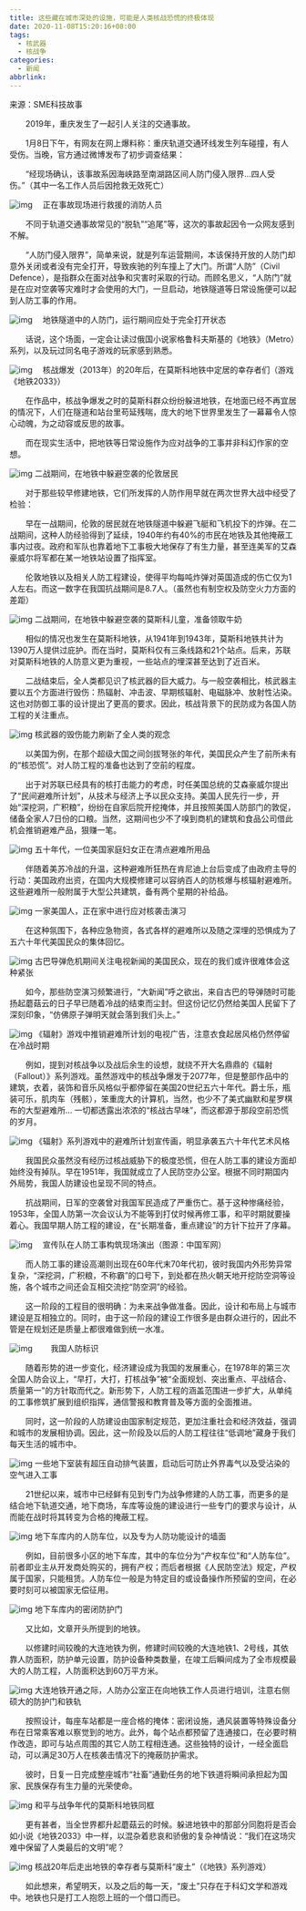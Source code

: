 ```yaml
---
title: 这些藏在城市深处的设施，可能是人类核战恐慌的终极体现
date: 2020-11-08T15:20:16+08:00
tags:
  - 核武器
  - 核战争
categories:
  - 新闻
abbrlink:
---
```


来源：SME科技故事

　　2019年，重庆发生了一起引人关注的交通事故。

　　1月8日下午，有网友在网上爆料称：重庆轨道交通环线发生列车碰撞，有人受伤。当晚，官方通过微博发布了初步调查结果：

　　“经现场确认，该事故系因海峡路至南湖路区间人防门侵入限界…四人受伤。”（其中一名工作人员后因抢救无效死亡）

![img](https://cdn.jsdelivr.net/gh/yakeing/Documentation@main/Hexo/images/5735-kcpxnwv4448252.jpg)
　正在事故现场进行救援的消防人员

　　不同于轨道交通事故常见的“脱轨”“追尾”等，这次的事故起因令一众网友感到不解。

　　“人防门侵入限界”，简单来说，就是列车运营期间，本该保持开放的人防门却意外关闭或者没有完全打开，导致疾驰的列车撞上了大门。所谓“人防”（Civil Defence），是指群众在面对战争和灾害时采取的行动。而顾名思义，“人防门”就是在应对空袭等灾难时才会使用的大门，一旦启动，地铁隧道等日常设施便可以起到人防工事的作用。

![img](https://cdn.jsdelivr.net/gh/yakeing/Documentation@main/Hexo/images/d4a6-kcpxnwv4448362.jpg)
　地铁隧道中的人防门，运行期间应处于完全打开状态

　　话说，这个场面，一定会让读过俄国小说家格鲁科夫斯基的《地铁》（Metro）系列，以及玩过同名电子游戏的玩家感到熟悉。

![img](https://cdn.jsdelivr.net/gh/yakeing/Documentation@main/Hexo/images/cfbf-kcpxnwv4448443.jpg)
　核战爆发（2013年）的20年后，在莫斯科地铁中定居的幸存者们（游戏《地铁2033》）

　　在作品中，核战争爆发之时的莫斯科群众纷纷躲进地铁，在地面已经不再宜居的情况下，人们在隧道和站台里苟延残喘，庞大的地下世界里发生了一幕幕令人惊心动魄，为之动容或反思的故事。

　　而在现实生活中，把地铁等日常设施作为应对战争的工事并非科幻作家的空想。

![img](https://cdn.jsdelivr.net/gh/yakeing/Documentation@main/Hexo/images/472a-kcpxnwv4448519.jpg)
二战期间，在地铁中躲避空袭的伦敦居民

　　对于那些较早修建地铁，它们所发挥的人防作用早就在两次世界大战中经受了检验：

　　早在一战期间，伦敦的居民就在地铁隧道中躲避飞艇和飞机投下的炸弹。在二战期间，这种人防经验得到了延续，1940年约有40%的市民在地铁及其他掩蔽工事内过夜。政府和军队也靠着地下工事极大地保存了有生力量，甚至连美军的艾森豪威尔将军都在某一地铁站设置了指挥室。

　　伦敦地铁以及相关人防工程建设，使得平均每吨炸弹对英国造成的伤亡仅为1人左右。而这一数字在我国抗战期间是8.7人。（虽然也有制空权及防空火力方面的差距）

![img](https://cdn.jsdelivr.net/gh/yakeing/Documentation@main/Hexo/images/4ced-kcpxnwv4448628.jpg)
二战期间，在地铁中躲避空袭的莫斯科儿童，准备领取牛奶

　　相似的情况也发生在莫斯科地铁，从1941年到1943年，莫斯科地铁共计为1390万人提供过庇护。而在当时，莫斯科仅有三条线路和21个站点。后来，苏联对莫斯科地铁的人防意义更为重视，一些站点的埋深甚至达到了近百米。

　　二战结束后，全人类都见识了核武器的巨大威力。与一般空袭相比，核武器主要以五个方面进行毁伤：热辐射、冲击波、早期核辐射、电磁脉冲、放射性沾染。这也对防御工事的设计提出了更高的要求。因此，核战背景下的民防成为各国人防工程的关注重点。

![img](https://cdn.jsdelivr.net/gh/yakeing/Documentation@main/Hexo/images/bc4b-kcpxnwv4448765.gif)
核武器的毁伤能力刷新了全人类的观念

　　以美国为例，在那个超级大国之间剑拔弩张的年代，美国民众产生了前所未有的“核恐慌”。对人防工程的准备也达到了空前的程度。

　　出于对苏联已经具有的核打击能力的考虑，时任美国总统的艾森豪威尔提出了“民间避难所计划”，从技术与经济上予以民众支持。美国人民先行一步，开始“深挖洞，广积粮”，纷纷在自家后院开挖掩体，并且按照美国人防部门的敦促，储备全家人7日份的口粮。当然，这期间也少不了嗅到商机的建筑和食品公司借此机会推销避难产品，狠赚一笔。

![img](https://cdn.jsdelivr.net/gh/yakeing/Documentation@main/Hexo/images/c734-kcpxnwv4448947.jpg)
五十年代，一位美国家庭妇女正在清点避难所用品

　　伴随着美苏冷战的升温，这种避难所狂热在肯尼迪上台后变成了由政府主导的行动：美国政府出资，在国内大规模修建可以容纳百人的防核爆与核辐射避难所。这些避难所一般附属于大型公共建筑，备有两个星期的补给品。

![img](https://cdn.jsdelivr.net/gh/yakeing/Documentation@main/Hexo/images/0f4b-kcpxnwv4449077.jpg)
一家美国人，正在家中进行应对核袭击演习

　　在这种氛围下，各种应急物资，各式各样的避难所以及随之深埋的恐惧成为了五六十年代美国民众的集体回忆。

![img](https://cdn.jsdelivr.net/gh/yakeing/Documentation@main/Hexo/images/9b23-kcpxnwv4449202.jpg)
古巴导弹危机期间关注电视新闻的美国民众，现在的我们或许很难体会这种紧张

　　如今，那些防空演习频繁进行，“大新闻”呼之欲出，来自古巴的导弹随时可能扬起蘑菇云的日子早已随着冷战的结束而尘封。但这份记忆仍然给美国人民留下了深刻印象，“仿佛原子弹明天就会落到我们头上。”

![img](https://cdn.jsdelivr.net/gh/yakeing/Documentation@main/Hexo/images/5f2c-kcpxnwv4449293.gif)
《辐射》游戏中推销避难所计划的电视广告，注意衣食起居风格仍然停留在冷战时期

　　例如，提到对核战争以及战后余生的设想，就绕不开大名鼎鼎的《辐射（Fallout）》系列游戏。虽然游戏中的核战争爆发于2077年，但是整部作品中的建筑，衣着，装饰和音乐风格似乎都停留在美国20世纪五六十年代。爵士乐，瓶装可乐，肌肉车（残骸），笨重庞大的计算机，当然，也少不了美式幽默和星罗棋布的大型避难所… 一切都透露出浓浓的“核战古早味”，而这都源于那段空前恐慌的岁月。

![img](https://cdn.jsdelivr.net/gh/yakeing/Documentation@main/Hexo/images/7544-kcpxnwv4449382.jpg)
《辐射》系列游戏中的避难所计划宣传画，明显承袭五六十年代艺术风格

　　我国民众虽然没有经历过核战威胁下的极度恐慌，但在人防工事的建设方面却始终没有掉队。早在1951年，我国就成立了人民防空办公室。根据不同时期国内外局势，我国人防建设也呈现不同的特点。

　　抗战期间，日军的空袭曾对我国军民造成了严重伤亡。基于这种惨痛经验，1953年，全国人防第一次会议认为不能等到打仗时候再修工事，和平时期就要操着心。我国早期人防工程的建设，在“长期准备，重点建设”的方针下拉开了序幕。

![img](https://cdn.jsdelivr.net/gh/yakeing/Documentation@main/Hexo/images/6130-kcpxnwv4449443.jpg)
　宣传队在人防工事构筑现场演出（图源：中国军网）

　　而人防工事的建设高潮则出现在60年代末70年代初，彼时我国内外形势异常复杂，“深挖洞，广积粮，不称霸”的口号下，到处都在热火朝天地开挖防空洞等设施，各个城市之间还会互相交流挖“防空洞”的经验。

　　这一阶段的工程目的很明确：为未来战争做准备。因此，设计和布局上与城市建设是互相独立的。同时，由于这一阶段的建设工作很多是由群众进行的，因此不管是在规划还是质量上都很难做到统一水准。

![img](https://cdn.jsdelivr.net/gh/yakeing/Documentation@main/Hexo/images/72fb-kcpxnwv4449516.jpg)
　　我国人防标识

　　随着形势的进一步变化，经济建设成为我国的发展重心，在1978年的第三次全国人防会议上，“早打，大打，打核战争”被“全面规划、突出重点、平战结合、质量第一”的方针取而代之。新形势下，人防工程的涵盖范围进一步扩大，从单纯的工事修筑扩展到组织指挥，通信警报和教育普及等方面的全面推进。

　　同时，这一阶段的人防建设由国家制定规范，更加注重社会和经济效益，强调和城市的发展相协调。因此，这一阶段及以后的人防工程往往“低调地”藏身于我们每天生活的城市中。

![img](https://cdn.jsdelivr.net/gh/yakeing/Documentation@main/Hexo/images/c460-kcpxnwv4449608.jpg)
一些地下室装有超压自动排气装置，启动后可防止外界毒气以及受沾染的空气进入工事

　　21世纪以来，城市中已经鲜有见到专门为战争修建的人防工事，而更多的是结合地下轨道交通，地下商场，车库等设施的建设进行一些专门的要求与设计，从而能在战时将其转变为合格的掩蔽工程。

![img](https://cdn.jsdelivr.net/gh/yakeing/Documentation@main/Hexo/images/21e6-kcpxnwv4449711.jpg)
地下车库内的人防车位，以及专为人防功能设计的墙面

　　例如，目前很多小区的地下车库，其中的车位分为“产权车位”和“人防车位”。前者即业主从开发商处购买的，拥有产权；而后者根据《人民防空法》规定，产权属于国家，只能租赁。人防车位一般是为特定目的或设备操作所预留的空间，在必要时刻可以被国家无偿征用。

![img](https://cdn.jsdelivr.net/gh/yakeing/Documentation@main/Hexo/images/5de7-kcpxnwv4449785.jpg)
地下车库内的密闭防护门

　　又比如，文章开头所提到的地铁。

　　以修建时间较晚的大连地铁为例，修建时间较晚的大连地铁1、2号线，其依靠人防面积，防护单元设置，防护设备种类数量，在竣工后瞬间成为了全市规模最大的人防工程，人防面积达到60万平方米。

![img](https://cdn.jsdelivr.net/gh/yakeing/Documentation@main/Hexo/images/2ff7-kcpxnwv4449895.jpg)
大连地铁开通之际，人防办公室正在向地铁工作人员进行培训，注意右侧硕大的防护门和铁轨

　　按照设计，每座车站都是一座合格的掩体：密闭设施，通风装置等特殊设备分布在日常乘客难以察觉到的地方。此外，每个站点都预留了连通接口，在必要时稍作改造，即可与站点周围的其它人防工程相连通。这些独特的设计，一经全面启动，可以满足30万人在核袭击情况下的掩蔽防护需求。

　　彼时，日复一日完成整座城市“社畜”通勤任务的地下铁道将瞬间承担起为国家、民族保存有生力量的光荣使命。

![img](https://cdn.jsdelivr.net/gh/yakeing/Documentation@main/Hexo/images/889a-kcpxnwv4449979.jpg)
和平与战争年代的莫斯科地铁同框

　　更有甚者，当全世界都升起蘑菇云的时候。躲进地铁中的那部分同胞将是否会如小说《地铁2033》中一样，以混杂着悲哀和骄傲的复杂神情说：“我们在这场灾难中保留了人类最后的文明”呢？

![img](https://cdn.jsdelivr.net/gh/yakeing/Documentation@main/Hexo/images/9217-kcpxnwv4450054.jpg)
核战20年后走出地铁的幸存者与莫斯科“废土”（《地铁》系列游戏）

　　如此想来，希望明天，以及之后的每一天，“废土”只存在于科幻文学和游戏中。地铁也只是打工人抱怨上班的一个借口而已。